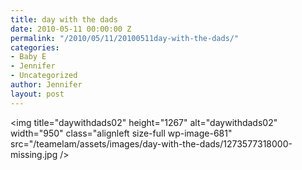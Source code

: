 ```yaml
---
title: day with the dads
date: 2010-05-11 00:00:00 Z
permalink: "/2010/05/11/20100511day-with-the-dads/"
categories:
- Baby E
- Jennifer
- Uncategorized
author: Jennifer
layout: post
---
```


<img title="daywithdads02" height="1267" alt="daywithdads02" width="950" class="alignleft size-full wp-image-681" src="/teamelam/assets/images/day-with-the-dads/1273577318000-missing.jpg />
